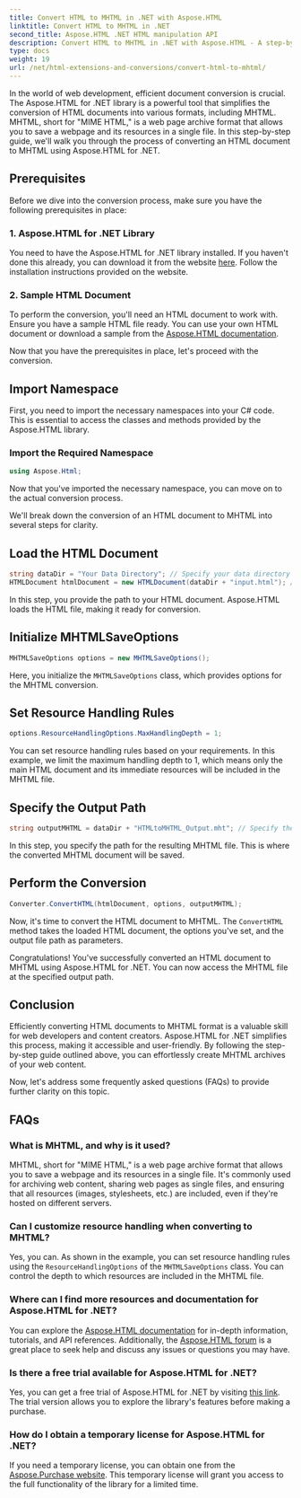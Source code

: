 ```yaml
---
title: Convert HTML to MHTML in .NET with Aspose.HTML
linktitle: Convert HTML to MHTML in .NET
second_title: Aspose.HTML .NET HTML manipulation API
description: Convert HTML to MHTML in .NET with Aspose.HTML - A step-by-step guide for efficient web content archiving. Learn how to use Aspose.HTML for .NET to create MHTML archives.
type: docs
weight: 19
url: /net/html-extensions-and-conversions/convert-html-to-mhtml/
---
```


In the world of web development, efficient document conversion is crucial. The Aspose.HTML for .NET library is a powerful tool that simplifies the conversion of HTML documents into various formats, including MHTML. MHTML, short for "MIME HTML," is a web page archive format that allows you to save a webpage and its resources in a single file. In this step-by-step guide, we'll walk you through the process of converting an HTML document to MHTML using Aspose.HTML for .NET.

## Prerequisites

Before we dive into the conversion process, make sure you have the following prerequisites in place:

### 1. Aspose.HTML for .NET Library

You need to have the Aspose.HTML for .NET library installed. If you haven't done this already, you can download it from the website [here](https://releases.aspose.com/html/net/). Follow the installation instructions provided on the website.

### 2. Sample HTML Document

To perform the conversion, you'll need an HTML document to work with. Ensure you have a sample HTML file ready. You can use your own HTML document or download a sample from the [Aspose.HTML documentation](https://reference.aspose.com/html/net/).

Now that you have the prerequisites in place, let's proceed with the conversion.

## Import Namespace

First, you need to import the necessary namespaces into your C# code. This is essential to access the classes and methods provided by the Aspose.HTML library.

### Import the Required Namespace

```csharp
using Aspose.Html;
```

Now that you've imported the necessary namespace, you can move on to the actual conversion process.

We'll break down the conversion of an HTML document to MHTML into several steps for clarity.

## Load the HTML Document

```csharp
string dataDir = "Your Data Directory"; // Specify your data directory
HTMLDocument htmlDocument = new HTMLDocument(dataDir + "input.html"); // Load the HTML document
```

In this step, you provide the path to your HTML document. Aspose.HTML loads the HTML file, making it ready for conversion.

## Initialize MHTMLSaveOptions

```csharp
MHTMLSaveOptions options = new MHTMLSaveOptions();
```

Here, you initialize the `MHTMLSaveOptions` class, which provides options for the MHTML conversion.

## Set Resource Handling Rules

```csharp
options.ResourceHandlingOptions.MaxHandlingDepth = 1;
```

You can set resource handling rules based on your requirements. In this example, we limit the maximum handling depth to 1, which means only the main HTML document and its immediate resources will be included in the MHTML file.

## Specify the Output Path

```csharp
string outputMHTML = dataDir + "HTMLtoMHTML_Output.mht"; // Specify the output file path
```

In this step, you specify the path for the resulting MHTML file. This is where the converted MHTML document will be saved.

## Perform the Conversion

```csharp
Converter.ConvertHTML(htmlDocument, options, outputMHTML);
```

Now, it's time to convert the HTML document to MHTML. The `ConvertHTML` method takes the loaded HTML document, the options you've set, and the output file path as parameters.

Congratulations! You've successfully converted an HTML document to MHTML using Aspose.HTML for .NET. You can now access the MHTML file at the specified output path.

## Conclusion

Efficiently converting HTML documents to MHTML format is a valuable skill for web developers and content creators. Aspose.HTML for .NET simplifies this process, making it accessible and user-friendly. By following the step-by-step guide outlined above, you can effortlessly create MHTML archives of your web content.

Now, let's address some frequently asked questions (FAQs) to provide further clarity on this topic.

## FAQs

### What is MHTML, and why is it used?

MHTML, short for "MIME HTML," is a web page archive format that allows you to save a webpage and its resources in a single file. It's commonly used for archiving web content, sharing web pages as single files, and ensuring that all resources (images, stylesheets, etc.) are included, even if they're hosted on different servers.

### Can I customize resource handling when converting to MHTML?

Yes, you can. As shown in the example, you can set resource handling rules using the `ResourceHandlingOptions` of the `MHTMLSaveOptions` class. You can control the depth to which resources are included in the MHTML file.

### Where can I find more resources and documentation for Aspose.HTML for .NET?

You can explore the [Aspose.HTML documentation](https://reference.aspose.com/html/net/) for in-depth information, tutorials, and API references. Additionally, the [Aspose.HTML forum](https://forum.aspose.com/) is a great place to seek help and discuss any issues or questions you may have.

### Is there a free trial available for Aspose.HTML for .NET?

Yes, you can get a free trial of Aspose.HTML for .NET by visiting [this link](https://releases.aspose.com/). The trial version allows you to explore the library's features before making a purchase.

### How do I obtain a temporary license for Aspose.HTML for .NET?

If you need a temporary license, you can obtain one from the [Aspose.Purchase website](https://purchase.aspose.com/temporary-license/). This temporary license will grant you access to the full functionality of the library for a limited time.


